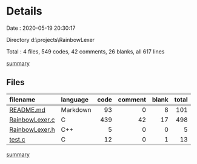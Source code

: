 # Details

Date : 2020-05-19 20:30:17

Directory d:\projects\RainbowLexer

Total : 4 files,  549 codes, 42 comments, 26 blanks, all 617 lines

[summary](results.md)

## Files
| filename | language | code | comment | blank | total |
| :--- | :--- | ---: | ---: | ---: | ---: |
| [README.md](/README.md) | Markdown | 93 | 0 | 8 | 101 |
| [RainbowLexer.c](/RainbowLexer.c) | C | 439 | 42 | 17 | 498 |
| [RainbowLexer.h](/RainbowLexer.h) | C++ | 5 | 0 | 0 | 5 |
| [test.c](/test.c) | C | 12 | 0 | 1 | 13 |

[summary](results.md)